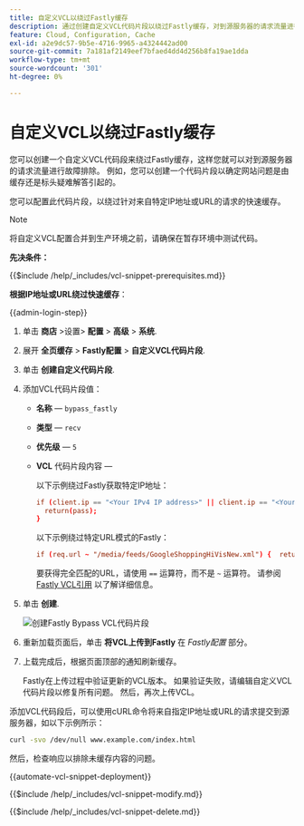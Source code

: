 ```yaml
---
title: 自定义VCL以绕过Fastly缓存
description: 通过创建自定义VCL代码片段以绕过Fastly缓存，对到源服务器的请求流量进行故障诊断。
feature: Cloud, Configuration, Cache
exl-id: a2e9dc57-9b5e-4716-9965-a4324442ad00
source-git-commit: 7a181af2149eef7bfaed4dd4d256b8fa19ae1dda
workflow-type: tm+mt
source-wordcount: '301'
ht-degree: 0%

---
```


# 自定义VCL以绕过Fastly缓存

您可以创建一个自定义VCL代码段来绕过Fastly缓存，这样您就可以对到源服务器的请求流量进行故障排除。 例如，您可以创建一个代码片段以确定网站问题是由缓存还是标头疑难解答引起的。

您可以配置此代码片段，以绕过针对来自特定IP地址或URL的请求的快速缓存。

>[!NOTE]
>
>将自定义VCL配置合并到生产环境之前，请确保在暂存环境中测试代码。

**先决条件：**

{{$include /help/_includes/vcl-snippet-prerequisites.md}}

**根据IP地址或URL绕过快速缓存**：

{{admin-login-step}}

1. 单击 **商店** >设置> **配置** > **高级** > **系统**.

1. 展开 **全页缓存** > **Fastly配置** > **自定义VCL代码片段**.

1. 单击 **创建自定义代码片段**.

1. 添加VCL代码片段值：

   - **名称** — `bypass_fastly`

   - **类型** — `recv`

   - **优先级** — `5`

   - **VCL** 代码片段内容 — 

     以下示例绕过Fastly获取特定IP地址：

     ```conf
     if (client.ip == "<Your IPv4 IP address>" || client.ip == "<Your IPv6 IP address>") {
       return(pass);
     }
     ```

     以下示例绕过特定URL模式的Fastly：

     ```conf
     if (req.url ~ "/media/feeds/GoogleShoppingHiVisNew.xml") {  return (pass);}
     ```

     要获得完全匹配的URL，请使用 `==` 运算符，而不是 `~` 运算符。 请参阅 [Fastly VCL引用] 以了解详细信息。

1. 单击 **创建**.

   ![创建Fastly Bypass VCL代码片段](/help/assets/cdn/fastly-create-bypass-snippet.png)

1. 重新加载页面后，单击 **将VCL上传到Fastly** 在 *Fastly配置* 部分。

1. 上载完成后，根据页面顶部的通知刷新缓存。

   Fastly在上传过程中验证更新的VCL版本。 如果验证失败，请编辑自定义VCL代码片段以修复所有问题。 然后，再次上传VCL。

添加VCL代码段后，可以使用cURL命令将来自指定IP地址或URL的请求提交到源服务器，如以下示例所示：

```bash
curl -svo /dev/null www.example.com/index.html
```

然后，检查响应以排除未缓存内容的问题。

{{automate-vcl-snippet-deployment}}

{{$include /help/_includes/vcl-snippet-modify.md}}

{{$include /help/_includes/vcl-snippet-delete.md}}

<!--External link definitions-->

[Fastly VCL引用]: https://docs.fastly.com/vcl/
